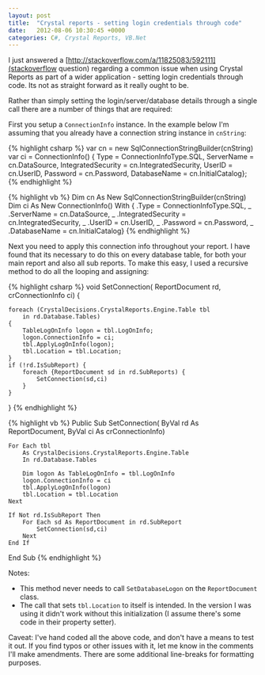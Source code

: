 ```yaml
---
layout: post
title:  "Crystal reports - setting login credentials through code"
date:   2012-08-06 10:30:45 +0000
categories: C#, Crystal Reports, VB.Net
---
```


I just answered a [http://stackoverflow.com/a/11825083/592111](stackoverflow question) regarding a common issue when using Crystal Reports as part of a wider application - setting login credentials through code. Its not as straight forward as it really ought to be.

Rather than simply setting the login/server/database details through a single call there are a number of things that are required:

First you setup a `ConnectionInfo` instance. In the example below I'm assuming that you already have a connection string instance in `cnString`:

{% highlight csharp %}
var cn = new SqlConnectionStringBuilder(cnString)
var ci = ConnectionInfo() {
    Type = ConnectionInfoType.SQL,
    ServerName = cn.DataSource,
    IntegratedSecurity = cn.IntegratedSecurity,
    UserID = cn.UserID,
    Password = cn.Password,
    DatabaseName = cn.InitialCatalog};
{% endhighlight %}

{% highlight vb %}
Dim cn As New SqlConnectionStringBuilder(cnString)
Dim ci As New ConnectionInfo() With {
    .Type = ConnectionInfoType.SQL, _
    .ServerName = cn.DataSource, _
    .IntegratedSecurity = cn.IntegratedSecurity, _
    .UserID = cn.UserID, _
    .Password = cn.Password, _
    .DatabaseName = cn.InitialCatalog}
{% endhighlight %}

Next you need to apply this connection info throughout your report. I have found that its necessary to do this on every database table, for both your main report and also all sub reports. To make this easy, I used a recursive method to do all the looping and assigning:

{% highlight csharp %}
void SetConnection(
    ReportDocument rd,
    crConnectionInfo ci)
{

    foreach (CrystalDecisions.CrystalReports.Engine.Table tbl 
        in rd.Database.Tables)
    {
        TableLogOnInfo logon = tbl.LogOnInfo;
        logon.ConnectionInfo = ci;
        tbl.ApplyLogOnInfo(logon);
        tbl.Location = tbl.Location;
    }
    if (!rd.IsSubReport) {
        foreach {ReportDocument sd in rd.SubReports) {
            SetConnection(sd,ci)
        }
    }
}
{% endhighlight %}

{% highlight vb %}
Public Sub SetConnection(
    ByVal rd As ReportDocument,
    ByVal ci As crConnectionInfo)

    For Each tbl 
        As CrystalDecisions.CrystalReports.Engine.Table
        In rd.Database.Tables

        Dim logon As TableLogOnInfo = tbl.LogOnInfo
        logon.ConnectionInfo = ci
        tbl.ApplyLogOnInfo(logon)
        tbl.Location = tbl.Location
    Next

    If Not rd.IsSubReport Then
        For Each sd As ReportDocument in rd.SubReport
            SetConnection(sd,ci)
        Next
    End If

End Sub
{% endhighlight %}

Notes:

- This method never needs to call `SetDatabaseLogon` on the `ReportDocument` class.
- The call that sets `tbl.Location` to itself is intended. In the version I was using it didn't work without this initialization (I assume there's some code in their property setter).

Caveat: I've hand coded all the above code, and don't have a means to test it out. If you find typos or other issues with it, let me know in the comments I'll make amendments. There are some additional line-breaks for formatting purposes.